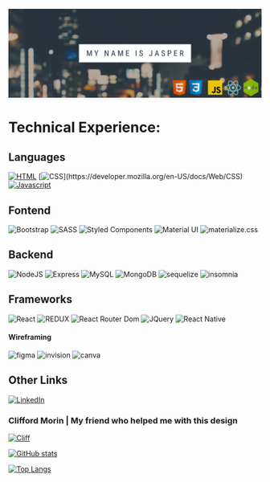 <!-- # Hi there! 👋  My Name is Jasper -->

![Banner](./Banner.png)


# Technical Experience:

## Languages
<p>
  
  [![HTML](https://img.shields.io/badge/HTML5-E34F26?style=for-the-badge&logo=html5&logoColor=white)](https://developer.mozilla.org/en-US/docs/Glossary/HTML5)
  [![CSS](https://img.shields.io/badge/CSS3-1572B6?style=for-the-badge&logo=css3&logoColor=white")](https://developer.mozilla.org/en-US/docs/Web/CSS)
  [![Javascript](https://img.shields.io/badge/JavaScript-323330?style=for-the-badge&logo=javascript&logoColor=F7DF1E)](https://developer.mozilla.org/en-US/docs/Web/JavaScript)

 </p>


## Fontend

<p>
<img alt="Bootstrap" src="https://img.shields.io/badge/Bootstrap-563D7C?style=for-the-badge&logo=bootstrap&logoColor=white" />
  <img alt="SASS" src = "https://img.shields.io/badge/Sass-CC6699?style=for-the-badge&logo=sass&logoColor=white" />
 <img alt="Styled Components" src = "https://img.shields.io/badge/styled--components-DB7093?style=for-the-badge&logo=styled-components&logoColor=white">
 <img alt="Material UI" src = "https://img.shields.io/badge/Material--UI-0081CB?style=for-the-badge&logo=material-ui&logoColor=white">
 <img alt="materialize.css" src="https://img.shields.io/badge/-materialize--css-ff69b4?style=for-the-badge&logo=materialize--css&logoColor=white">
 </p>

 
 
 ## Backend
 
 <p>
  <img alt="NodeJS" src = "https://img.shields.io/badge/Node.js-339933?style=for-the-badge&logo=nodedotjs&logoColor=white" />
  <img alt="Express" src = "https://img.shields.io/badge/Express.js-000000?style=for-the-badge&logo=express&logoColor=white" />
  <img alt="MySQL" src = "https://img.shields.io/badge/MySQL-005C84?style=for-the-badge&logo=mysql&logoColor=white">
  <img alt="MongoDB" src = "https://img.shields.io/badge/MongoDB-white?style=for-the-badge&logo=mongodb&logoColor=4EA94B">
    <img alt="sequelize" src="https://img.shields.io/badge/Sequelize-52B0E7?style=for-the-badge&logo=Sequelize&logoColor=white">
  <img alt="insomnia" src="https://img.shields.io/badge/Insomnia-5849be?style=for-the-badge&logo=Insomnia&logoColor=white">
  </p>

  
  
## Frameworks

<p>
  <img alt="React" src="https://img.shields.io/badge/React-20232A?style=for-the-badge&logo=react&logoColor=61DAFB" />
<img alt="REDUX" src="https://img.shields.io/badge/Redux-593D88?style=for-the-badge&logo=redux&logoColor=white">
<img alt="React Router Dom" src="https://img.shields.io/badge/React_Router-CA4245?style=for-the-badge&logo=react-router&logoColor=white">
<img alt="JQuery" src="https://img.shields.io/badge/jQuery-0769AD?style=for-the-badge&logo=jquery&logoColor=white">
 <img alt="React Native" src="https://img.shields.io/badge/React_Native-20232A?style=for-the-badge&logo=react&logoColor=61DAFB"> 
</p>


#### Wireframing

<p>
    <img alt="figma" src="https://img.shields.io/badge/Figma-F24E1E?style=for-the-badge&logo=figma&logoColor=white">
     <img alt="invision" src="https://img.shields.io/badge/InVision-FF3366?style=for-the-badge&logo=InVision&logoColor=white">
     <img alt="canva" src="https://img.shields.io/badge/Canva-%2300C4CC.svg?&style=for-the-badge&logo=Canva&logoColor=white">
</p>

## Other Links

[![LinkedIn](https://img.shields.io/badge/LinkedIn-0077B5?style=for-the-badge&logo=linkedin&logoColor=white)](https://www.linkedin.com/in/jasper-abarquez/)

### Clifford Morin | My friend who helped me with this design

[![Cliff](https://img.shields.io/badge/GitHub-100000?style=for-the-badge&logo=github&logoColor=white)](https://developer.mozilla.org/en-US/docs/Glossary/HTML5)



<!-- Stats tracker -->

[![GitHub stats](https://github-readme-stats.vercel.app/api?username=KuyaJasper&show_icons=true&theme=tokyonight)](https://github.com/anuraghazra/github-readme-stats)

[![Top Langs](https://github-readme-stats.vercel.app/api/top-langs/?username=KuyaJasper&layout=compact&langs_count=10&theme=tokyonight&count_private=true&show_icons=true)](https://github.com/anuraghazra/github-readme-stats)



<!--
**KuyaJasper/KuyaJasper** is a ✨ _special_ ✨ repository because its `README.md` (this file) appears on your GitHub profile.

Here are some ideas to get you started:

- 🔭 I’m currently working on ...
- 🌱 I’m currently learning ...
- 👯 I’m looking to collaborate on ...
- 🤔 I’m looking for help with ...
- 💬 Ask me about ...
- 📫 How to reach me: ...
- 😄 Pronouns: ...
- ⚡ Fun fact: ...
-->
